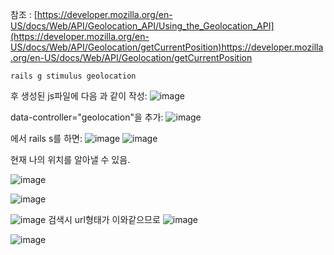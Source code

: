 참조 : [https://developer.mozilla.org/en-US/docs/Web/API/Geolocation_API/Using_the_Geolocation_API](https://developer.mozilla.org/en-US/docs/Web/API/Geolocation/getCurrentPosition)https://developer.mozilla.org/en-US/docs/Web/API/Geolocation/getCurrentPosition

    rails g stimulus geolocation
후 생성된 js파일에 다음 과 같이 작성:
![image](https://github.com/twingay96/-api-Geocoder-/assets/64403357/b13df52b-6afb-4368-8d58-c841a98c7dd3)

data-controller="geolocation"을 추가:
![image](https://github.com/twingay96/-api-Geocoder-/assets/64403357/080e280e-6e3f-4c22-bd9c-e4a01afce9fb)

에서 rails s를 하면:
![image](https://github.com/twingay96/-api-Geocoder-/assets/64403357/4a014336-8783-41d0-aabf-d8dd3a298f3f)
![image](https://github.com/twingay96/-api-Geocoder-/assets/64403357/3f8c057e-8c97-4e5e-bfb3-fe15998e2f4b)

현재 나의 위치를 알아낼 수 있음.

![image](https://github.com/twingay96/-api-Geocoder-/assets/64403357/f48bcbfb-054d-4a3b-a429-d63e40876e97)

![image](https://github.com/twingay96/-api-Geocoder-/assets/64403357/bb2ea109-4a69-42df-9d8f-3bc753f6950b)

![image](https://github.com/twingay96/-api-Geocoder-/assets/64403357/114cb671-f3f1-428c-ab92-9181a1c495b9)
검색시 url형태가 이와같으므로
![image](https://github.com/twingay96/-api-Geocoder-/assets/64403357/86dca43a-5ab0-48ae-88da-0adb9436e4ec)

![image](https://github.com/twingay96/-api-Geocoder-/assets/64403357/f6247998-56ca-4f89-b743-d73959d01eb6)




